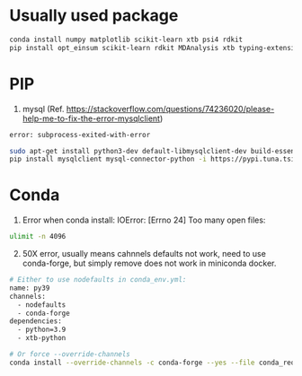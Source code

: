 # Usually used package

```bash
conda install numpy matplotlib scikit-learn xtb psi4 rdkit
pip install opt_einsum scikit-learn rdkit MDAnalysis xtb typing-extensions tblite==0.3.0 -i https://pypi.tuna.tsinghua.edu.cn/simple # xtb requires typing-extensions
```

# PIP
1. mysql (Ref. https://stackoverflow.com/questions/74236020/please-help-me-to-fix-the-error-mysqlclient)
```bash
error: subprocess-exited-with-error

sudo apt-get install python3-dev default-libmysqlclient-dev build-essential
pip install mysqlclient mysql-connector-python -i https://pypi.tuna.tsinghua.edu.cn/simple # not mysql-connector
```

# Conda
1. Error when conda install: IOError: [Errno 24] Too many open files:
```bash
ulimit -n 4096
```
2. 50X error, usually means cahnnels defaults not work, need to use conda-forge, but simply remove does not work in miniconda docker.
```bash
# Either to use nodefaults in conda_env.yml:
name: py39
channels:
  - nodefaults
  - conda-forge
dependencies:
  - python=3.9
  - xtb-python

# Or force --override-channels
conda install --override-channels -c conda-forge --yes --file conda_requirements.txt
```
